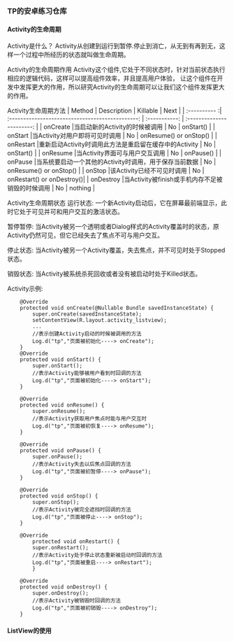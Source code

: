### TP的安卓练习仓库

#### Activity的生命周期
Activity是什么？
Activity从创建到运行到暂停.停止到消亡，从无到有再到无，这样一个过程中所经历的状态就叫做生命周期。

Activity的生命周期作用
 Activity这个组件,它处于不同状态时，针对当前状态执行相应的逻辑代码，这样可以提高组件效率，并且提高用户体验，
 让这个组件在开发中发挥更大的作用，所以研究Activity的生命周期可以让我们这个组件发挥更大的作用。

Activity生命周期方法
|    Method    |                   Description                    |    Killable   |            Next           |
| :---------- :| :----------------------------------------------: | :-----------: | :-----------------------: |
|   onCreate   |当启动新的Activity的时候被调用                       |      No       | onStart()                 |
|   onStart    |当Activity对用户即将可见时调用                       |      No       | onResume()  or onStop()   |
|   onRestart  |重新启动Activity时调用此方法是重启留在缓存中的Activity |      No       | onStart()                 |
|   onResume   |当Activity界面可与用户交互调用                       |      No       | onPause()                 |
|   onPause    |当系统要启动一个其他的Activity时调用，用于保存当前数据  |      No       | onResume()  or onStop()   |
|   onStop     |该Activity已经不可见时调用                          |      No       | onRestart() or onDestroy()|
|   onDestroy  |当Activity被finish或手机内存不足被销毁的时候调用      |      No       | nothing                   |

Activity生命周期状态
运行状态: 一个新Activity启动后，它在屏幕最前端显示，此时它处于可见并可和用户交互的激活状态。

暂停暂停: 当Activity被另一个透明或者Dialog样式的Activity覆盖时的状态，原Activity仍然可见，但它已经失去了焦点不可与用户交互。

停止状态: 当Activity被另一个Activity覆盖，失去焦点，并不可见时处于Stopped状态。

销毁状态: 当Activity被系统杀死回收或者没有被启动时处于Killed状态。

Activity示例:
```code
    @Override
    protected void onCreate(@Nullable Bundle savedInstanceState) {
        super.onCreate(savedInstanceState);
        setContentView(R.layout.activity_listview);
        ...
        //表示创建Activity启动的时候被调用的方法
        Log.d("tp","页面被初始化----> onCreate");
    }
    @Override
    protected void onStart() {
        super.onStart();
        //表示Activity能够被用户看到时回调的方法
        Log.d("tp","页面被初始化----> onStart");
    }

    @Override
    protected void onResume() {
        super.onResume();
        //表示Activity获取用户焦点时能与用户交互时
        Log.d("tp","页面被初恢复----> onResume");
    }

    @Override
    protected void onPause() {
        super.onPause();
        //表示Activity失去以后焦点回调的方法
        Log.d("tp","页面被初暂停----> onPause");
    }

    @Override
    protected void onStop() {
        super.onStop();
        //表示Activity被完全遮挡时回调的方法
        Log.d("tp","页面被停止----> onStop");
    }

    @Override
        protected void onRestart() {
        super.onRestart();
        //表示Activity处于停止状态重新被启动时回调的方法
        Log.d("tp","页面被重启----> onRestart");
        }

    @Override
    protected void onDestroy() {
        super.onDestroy();
        //表示Activity被销毁时回调的方法
        Log.d("tp","页面被初销毁----> onDestroy");
    }

```

#### ListView的使用



####